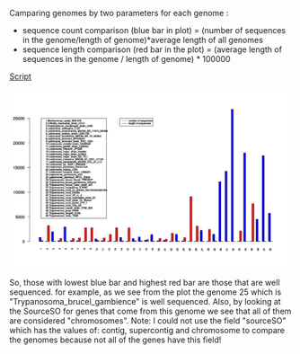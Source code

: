 
Camparing genomes by two parameters for each genome :


- sequence count comparison (blue bar in plot) = (number of sequences in the genome/length of genome)*average length of all genomes
- sequence length comparison (red bar in the plot) = (average length of sequences in the genome / length of genome) * 100000

[Script](https://github.com/fhadinezhadUC/leshmania/blob/master/genomecomparison.R)

![alt text](https://github.com/fhadinezhadUC/leshmania/blob/master/figures/genomecomparison.svg)

So, those with lowest blue bar and highest red bar are those that are well sequenced. 
for example, as we see from the plot the genome 25 which is "Trypanosoma_brucel_gambience" is well sequenced. Also, by looking at the SourceSO for genes that come from this genome we see that all of them are considered "chromosomes".
Note: I could not use the field "sourceSO" which has the values of: contig, supercontig and chromosome to compare the genomes because not all of the genes have this field!
